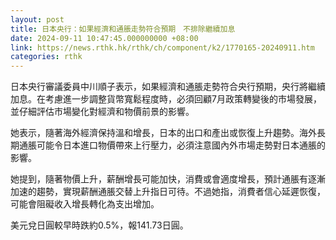 ```yaml
---
layout: post
title: 日本央行：如果經濟和通脹走勢符合預期　不排除繼續加息
date: 2024-09-11 10:47:45.000000000 +08:00
link: https://news.rthk.hk/rthk/ch/component/k2/1770165-20240911.htm
categories: rthk
---
```


日本央行審議委員中川順子表示，如果經濟和通脹走勢符合央行預期，央行將繼續加息。在考慮進一步調整貨幣寬鬆程度時，必須回顧7月政策轉變後的市場發展，並仔細評估市場變化對經濟和物價前景的影響。

她表示，隨著海外經濟保持溫和增長，日本的出口和產出或恢復上升趨勢。海外長期通脹可能令日本進口物價帶來上行壓力，必須注意國內外市場走勢對日本通脹的影響。

她提到，隨著物價上升，薪酬增長可能加快，消費或會適度增長，預計通脹有逐漸加速的趨勢，實現薪酬通脹交替上升指日可待。不過她指，消費者信心延遲恢復，可能會阻礙收入增長轉化為支出增加。

美元兌日圓較早時跌約0.5%，報141.73日圓。
